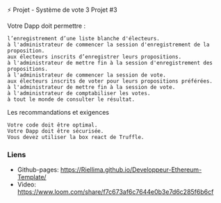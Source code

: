 ⚡️ Projet - Système de vote 3
Projet #3

Votre Dapp doit permettre : 

    l’enregistrement d’une liste blanche d'électeurs. 
    à l'administrateur de commencer la session d'enregistrement de la proposition.
    aux électeurs inscrits d’enregistrer leurs propositions.
    à l'administrateur de mettre fin à la session d'enregistrement des propositions.
    à l'administrateur de commencer la session de vote.
    aux électeurs inscrits de voter pour leurs propositions préférées.
    à l'administrateur de mettre fin à la session de vote.
    à l'administrateur de comptabiliser les votes.
    à tout le monde de consulter le résultat.

Les recommandations et exigences 

    Votre code doit être optimal. 
    Votre Dapp doit être sécurisée. 
    Vous devez utiliser la box react de Truffle.

### Liens
- Github-pages: https://Riellima.github.io/Developpeur-Ethereum-Template/
- Video: https://www.loom.com/share/f7c673af6c7644e0b3e7d6c285f6b6cf
